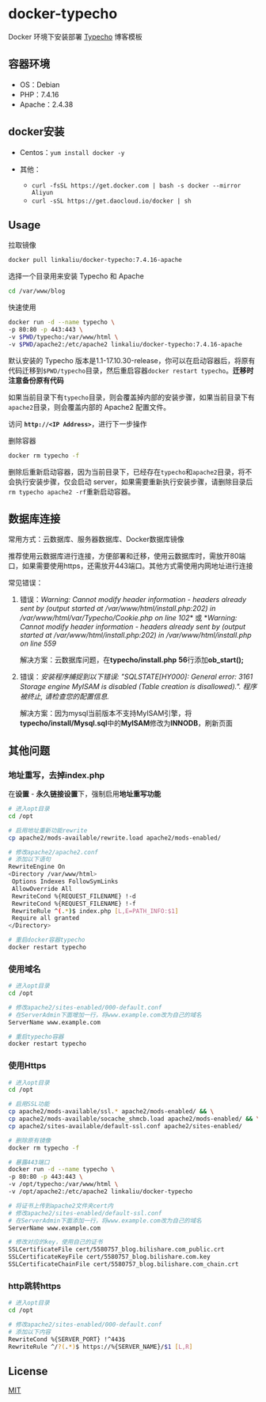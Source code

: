 # docker-typecho

Docker 环境下安装部署 [Typecho](https://typecho.org/) 博客模板

## 容器环境

+ OS：Debian
+ PHP：7.4.16
+ Apache：2.4.38

## docker安装

+ Centos：`yum install docker -y`

+ 其他：
  + `curl -fsSL https://get.docker.com | bash -s docker --mirror Aliyun`
  + `curl -sSL https://get.daocloud.io/docker | sh`

## Usage

拉取镜像

```bash
docker pull linkaliu/docker-typecho:7.4.16-apache
```

选择一个目录用来安装 Typecho 和 Apache

```bash
cd /var/www/blog
```

快速使用

```bash
docker run -d --name typecho \
-p 80:80 -p 443:443 \
-v $PWD/typecho:/var/www/html \
-v $PWD/apache2:/etc/apache2 linkaliu/docker-typecho:7.4.16-apache
```

默认安装的 Typecho 版本是1.1-17.10.30-release，你可以在启动容器后，将原有代码迁移到`$PWD/typecho`目录，然后重启容器`docker restart typecho`。**迁移时注意备份原有代码**

如果当前目录下有`typecho`目录，则会覆盖掉内部的安装步骤，如果当前目录下有`apache2`目录，则会覆盖内部的 Apache2 配置文件。

访问 **`http://<IP Address>`**，进行下一步操作

删除容器

```bash
docker rm typecho -f
```

删除后重新启动容器，因为当前目录下，已经存在`typecho`和`apache2`目录，将不会执行安装步骤，仅会启动 server，如果需要重新执行安装步骤，请删除目录后`rm typecho apache2 -rf`重新启动容器。

## 数据库连接

常用方式：云数据库、服务器数据库、Docker数据库镜像

推荐使用云数据库进行连接，方便部署和迁移，使用云数据库时，需放开80端口，如果需要使用https，还需放开443端口。其他方式需使用内网地址进行连接

常见错误：

1. 错误：*Warning: Cannot modify header information - headers already sent by (output started at /var/www/html/install.php:202) in /var/www/html/var/Typecho/Cookie.php on line 102** 或 **Warning: Cannot modify header information - headers already sent by (output started at /var/www/html/install.php:202) in /var/www/html/install.php on line 559*

   解决方案：云数据库问题，在**typecho/install.php** **56**行添加**ob_start();**

2. 错误：*安装程序捕捉到以下错误: "SQLSTATE[HY000]: General error: 3161 Storage engine MyISAM is disabled (Table creation is disallowed).". 程序被终止, 请检查您的配置信息.*

   解决方案：因为mysql当前版本不支持MyISAM引擎，将**typecho/install/Mysql.sql**中的**MyISAM**修改为**INNODB**，刷新页面

## 其他问题

### 地址重写，去掉index.php

在**设置** - **永久链接设置**下，强制启用**地址重写功能**

```bash
# 进入opt目录
cd /opt

# 启用地址重新功能rewrite
cp apache2/mods-available/rewrite.load apache2/mods-enabled/

# 修改apache2/apache2.conf
# 添加以下语句
RewriteEngine On
<Directory /var/www/html>
 Options Indexes FollowSymLinks
 AllowOverride All
 RewriteCond %{REQUEST_FILENAME} !-d
 RewriteCond %{REQUEST_FILENAME} !-f
 RewriteRule ^(.*)$ index.php [L,E=PATH_INFO:$1]
 Require all granted
</Directory>

# 重启docker容器typecho
docker restart typecho
```

### 使用域名

```bash
# 进入opt目录
cd /opt

# 修改apache2/sites-enabled/000-default.conf
# 在ServerAdmin下面增加一行，将www.example.com改为自己的域名
ServerName www.example.com

# 重启typecho容器
docker restart typecho
```

### 使用Https

```bash
# 进入opt目录
cd /opt

# 启用SSL功能
cp apache2/mods-available/ssl.* apache2/mods-enabled/ && \
cp apache2/mods-available/socache_shmcb.load apache2/mods-enabled/ && \
cp apache2/sites-available/default-ssl.conf apache2/sites-enabled/

# 删除原有镜像
docker rm typecho -f

# 暴露443端口
docker run -d --name typecho \
-p 80:80 -p 443:443 \
-v /opt/typecho:/var/www/html \
-v /opt/apache2:/etc/apache2 linkaliu/docker-typecho

# 将证书上传到apache2文件夹cert内
# 修改apache2/sites-enabled/default-ssl.conf
# 在ServerAdmin下面添加一行，将www.example.com改为自己的域名
ServerName www.example.com

# 修改对应的key，使用自己的证书
SSLCertificateFile cert/5580757_blog.bilishare.com_public.crt
SSLCertificateKeyFile cert/5580757_blog.bilishare.com.key
SSLCertificateChainFile cert/5580757_blog.bilishare.com_chain.crt
```

### http跳转https

```bash
# 进入opt目录
cd /opt

# 修改apache2/sites-enabled/000-default.conf
# 添加以下内容
RewriteCond %{SERVER_PORT} !^443$
RewriteRule ^/?(.*)$ https://%{SERVER_NAME}/$1 [L,R]
```

## License

[MIT](https://github.com/aliuq/docker-typecho/blob/main/LICENSE)
